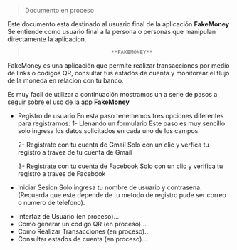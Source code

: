 > Documento en proceso

>
>
>
 Este documento esta destinado al usuario final de la aplicación **FakeMoney**
 Se entiende como usuario final a la persona o personas que manipulan directamente la aplicacion.  
>
>
>                                **FAKEMONEY**

FakeMoney es una aplicación que  permite realizar transacciones por medio de links o codigos QR, consultar tus estados de cuenta y monitorear 
el flujo de la moneda en relacion con tu banco.
>
>
Es muy facil de utilizar  a continuación  mostramos un a serie de pasos a seguir sobre el uso de la app **FakeMoney** 

- Registro de usuario
En esta paso tenememos tres opciones diferentes para registrarnos:
	1- Llenando un formulario
		Este paso es muy sencillo solo ingresa los datos solicitados en cada uno de los campos

	2- Registrate con tu cuenta de Gmail
		Solo con un clic y verfica tu registro a travez de tu cuenta de Gmail
	
	3- Registrate con tu cuenta de Facebook
		Solo con un clic y verifica tu registro  a traves de Facebook 
>
>
>

- Iniciar Sesion
Solo ingresa tu nombre de usuario y contrasena.
(Recuerda que este depende de tu metodo de registro pude ser correo o numero de telefono).	
>
>
- Interfaz de Usuario (en proceso)...
- Como generar un codigo QR (en proceso)...
- Como Realizar Transacciones (en proceso)...
- Consultar estados de cuenta (en proceso)...
>
>
>
>


